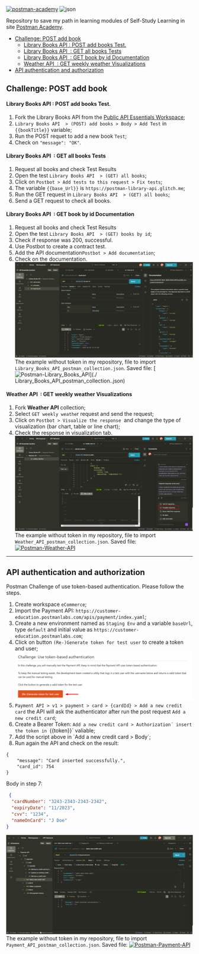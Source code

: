 [![postman-academy](https://img.shields.io/badge/Postman-Academy-FF6C37.svg?style=for-the-badge&logo=Postman&logoColor=white)](https://academy.postman.com/) ![json](https://img.shields.io/badge/JSON-000000.svg?style=for-the-badge&logo=JSON&logoColor=white) 

Repository to save my path in learning modules of Self-Study Learning in site [Postman Academy](https://academy.postman.com/).

<!-- TOC -->

- [Challenge: POST add book](#challenge-post-add-book)
  - [Library Books API : POST add books Test.](#library-books-api-post-add-books-test)
  - [Library Books API  : GET all books Tests](#library-books-api-get-all-books-tests)
  - [Library Books API  : GET book by id Documentation](#library-books-api-get-book-by-id-documentation)
  - [Weather API  : GET weekly weather Visualizations](#weather-api-get-weekly-weather-visualizations)
- [API authentication and authorization](#api-authentication-and-authorization)

<!-- TOC -->
 
## Challenge: POST add book
#### Library Books API : POST add books Test.

1. Fork the Library Books API from the [Public API Essentials Workspace](https://www.postman.com/devrel/api-essentials/overview?utm_campaign=fy25--global-all-api_essentials_collaboration-&utm_medium=workshop&utm_source=postman_academy);
2. `Library Books API  > (POST) add books > Body > Add Test` in `{{bookTitle}}` variable;
3. Run the POST requet to add a new book `Test`;
4. Check on `"message": "OK"`.

#### Library Books API  : GET all books Tests

1. Request all books and check Test Results
2. Open the test `Library Books API  > (GET) all books`;
3. Click on `Postbot > Add tests to this request > Fix tests`;
4. The variable `{{base_Url}}` is `https://postman-library-api.glitch.me`;
5. Run the GET request in `Library Books API  > (GET) all books`;
6. Send a GET request to check all books.

#### Library Books API  : GET book by id Documentation

1. Request all books and check Test Results
2. Open the test `Library Books API  > (GET) books by id`;
3. Check if response was 200, successful.
4. Use Postbot to create a contract test.
5. Add the API documentation`Postbot > Add documentation`;
6. Check on the documentation.
![documentation](asserts/documentation.png)
The example without token in my repository, file to import `Library_Books_API_postman_collection.json`.
Saved file: [![Postman-Library_Books_API](https://img.shields.io/badge/Postman-Library%20Books%20API-FF6C37.svg?style=flat&logo=Postman&logoColor=white)](./ Library_Books_API_postman_collection..json)

#### Weather API  : GET weekly weather Visualizations

1. Fork **Weather API** collection;
2. Select `GET weekly weathe`r request and send the request;
3. Click on `Postbot > Visualize the response`  and change the type of visualization (bar chart, table or line chart);
4. Check the response in visualization tab.
![vis](asserts/chart-response.png)
The example without token in my repository, file to import `Weather_API_postman_collection.json`.
Saved file: [![Postman-Weather-API](https://img.shields.io/badge/Postman-Weather%20API-FF6C37.svg?style=flat&logo=Postman&logoColor=white)](./Weather_API_postman_collection.json)

---
##  API authentication and authorization
Postman Challenge of use token-based authentication. Please follow the steps.
1. Create workspace `eCommerce`;
2. Import the Payment API: `https://customer-education.postmanlabs.com/apis/payment/index.yaml`;
3. Create a new environment named as `Staging Env` and a variable `baseUrl`, type `default` and initial value as `https://customer-education.postmanlabs.com`;
4. Click on button `(Re-)Generate token for test user` to create a token and user;
![token](asserts/token.png)
5. `Payment API > v1 > payment > card > {cardId} > Add a new credit card` the API will ask the authenticator after run the post request `Add a new credit card`;
6. Create a Bearer Token: `Add a new credit card > Authorization´ insert the token in `{{token}}` valiable;
7. Add the script above in `Add a new credit card > Body´; 
8. Run again the API and check on the result: 
```
{
    "message": "Card inserted successfully.",
    "card_id": 754
}
```
Body in step 7:
```json
 {
  "cardNumber": "3243-2343-2343-2342",
  "expiryDate": "11/2023",
  "cvv": "1234",
  "nameOnCard": "J Doe"
}
```
![token](asserts/sucess.png)
The example without token in my repository, file to import `Payment_API_postman_collection.json`.
Saved file: [![Postman-Payment-API](https://img.shields.io/badge/Postman-Payment%20API-FF6C37.svg?style=flat&logo=Postman&logoColor=white)](./Payment_API_postman_collection.json)

 
 
